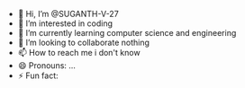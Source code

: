 - 👋 Hi, I’m @SUGANTH-V-27
- 👀 I’m interested in coding
- 🌱 I’m currently learning computer science and engineering
- 💞️ I’m looking to collaborate nothing
- 📫 How to reach me i don't know
- 😄 Pronouns: ...
- ⚡ Fun fact: 

<!---
SUGANTH-V-27/SUGANTH-V-27 is a ✨ special ✨ repository because its `README.md` (this file) appears on your GitHub profile.
You can click the Preview link to take a look at your changes.
--->
